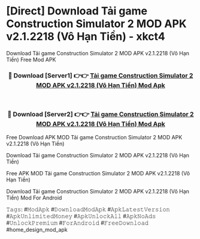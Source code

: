 # [Direct] Download Tải game Construction Simulator 2 MOD APK v2.1.2218 (Vô Hạn Tiền) - xkct4
Download Tải game Construction Simulator 2 MOD APK v2.1.2218 (Vô Hạn Tiền) Free Mod APK

<div align="center">
<h3>🔴 Download [Server1] 👉👉 <a href="https://apk-comot.site?title=Tải_game_Construction_Simulator_2_MOD_APK_v2.1.2218_(Vô_Hạn_Tiền)">Tải game Construction Simulator 2 MOD APK v2.1.2218 (Vô Hạn Tiền) Mod Apk</a></h3><br>

<h3>🔴 Download [Server2] 👉👉 <a href="https://apk-comot.site?title=Tải_game_Construction_Simulator_2_MOD_APK_v2.1.2218_(Vô_Hạn_Tiền)">Tải game Construction Simulator 2 MOD APK v2.1.2218 (Vô Hạn Tiền) Mod Apk</a></h3>
</div>


Free Download APK MOD Tải game Construction Simulator 2 MOD APK v2.1.2218 (Vô Hạn Tiền)

Download Tải game Construction Simulator 2 MOD APK v2.1.2218 (Vô Hạn Tiền) 

Free APK MOD Tải game Construction Simulator 2 MOD APK v2.1.2218 (Vô Hạn Tiền) 

Download Tải game Construction Simulator 2 MOD APK v2.1.2218 (Vô Hạn Tiền) Mod For Android

𝚃𝚊𝚐𝚜: #𝙼𝚘𝚍𝙰𝚙𝚔 #𝙳𝚘𝚠𝚗𝚕𝚘𝚊𝚍𝙼𝚘𝚍𝙰𝚙𝚔 #𝙰𝚙𝚔𝙻𝚊𝚝𝚎𝚜𝚝𝚅𝚎𝚛𝚜𝚒𝚘𝚗 #𝙰𝚙𝚔𝚄𝚗𝚕𝚒𝚖𝚒𝚝𝚎𝚍𝙼𝚘𝚗𝚎𝚢 #𝙰𝚙𝚔𝚄𝚗𝚕𝚘𝚌𝚔𝙰𝚕𝚕 #𝙰𝚙𝚔𝙽𝚘𝙰𝚍𝚜 #𝚄𝚗𝚕𝚘𝚌𝚔𝙿𝚛𝚎𝚖𝚒𝚞𝚖 #𝙵𝚘𝚛𝙰𝚗𝚍𝚛𝚘𝚒𝚍 #𝙵𝚛𝚎𝚎𝙳𝚘𝚠𝚗𝚕𝚘𝚊𝚍 #home_design_mod_apk